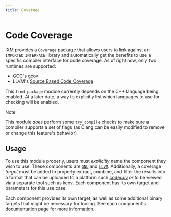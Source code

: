 ```yaml
---
title: Coverage
---
```


# Code Coverage

IXM provides a `Coverage` package that allows users to link against an
`IMPORTED` `INTERFACE` library and automatically get the benefits to use a
specific compiler interface for code coverage. As of right now, only two
runtimes are supported:

 - GCC's [gcov][1]
 - LLVM's [Source Based Code Coverage][2]

This `find_package` module currently depends on the C++ language being enabled.
At a later date, a way to explicitly list which languages to use for checking
will be enabled.

> [!NOTE]
This module *does* perform some `try_compile` checks to make sure a compiler
supports a set of flags (as Clang can be easily modified to remove or change
this feature's behavior)

## Usage

To use this module properly, users must *explicitly* name the component they
wish to use. These components are [`GNU`](./gnu.md) and [`LLVM`](./llvm.md).
Additionally, a coverage *target* must be added to properly extract, combine,
and filter the results into a format that can be uploaded to a platform such
[codecov](https://codecov.io) *or* to be viewed via a separate tool such as
kcov. Each component has its own target and parameters for this use case.

Each component provides its own target, as well as some additional binary
targets that might be necessary for tooling. See each component's documentation
page for more information.

[1]: https://gcc.gnu.org/onlinedocs/gcc/Gcov-Intro.html
[2]: https://clang.llvm.org/docs/SourceBasedCodeCoverage.html
